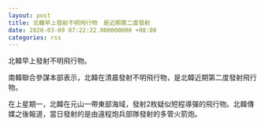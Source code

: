 ```yaml
---
layout: post
title: 北韓早上發射不明飛行物　是近期第二度發射
date: 2020-03-09 07:22:22.000000000 +08:00
categories: rss
---
```


北韓早上發射不明飛行物。

南韓聯合參謀本部表示，北韓在清晨發射不明飛行物，是北韓近期第二度發射飛行物。

在上星期一，北韓在元山一帶東部海域，發射2枚疑似短程導彈的飛行物。北韓傳媒之後報道，當日發射的是由遠程炮兵部隊發射的多管火箭炮。
